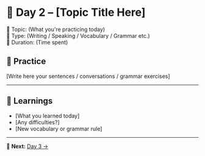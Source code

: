 # 📅 Day 2 – [Topic Title Here]

🔸 Topic: (What you're practicing today)  
🔸 Type: (Writing / Speaking / Vocabulary / Grammar etc.)  
🔸 Duration: (Time spent)

## 🧠 Practice

[Write here your sentences / conversations / grammar exercises]

---

## 🎯 Learnings

- [What you learned today]
- [Any difficulties?]
- [New vocabulary or grammar rule]

---

🔁 **Next:** [Day 3 →](day-003.md)
